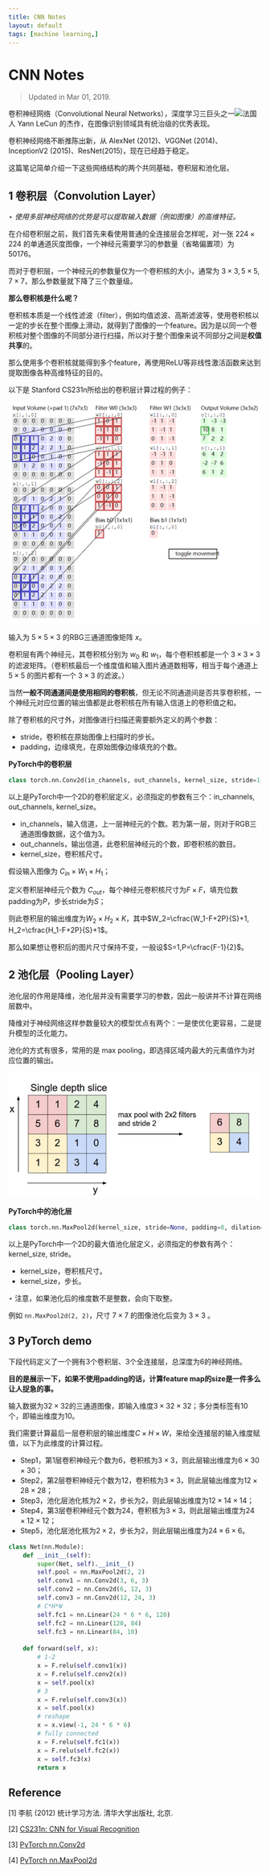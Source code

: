 ```yaml
---
title: CNN Notes
layout: default
tags: [machine learning,]
---
```


# CNN Notes

> Updated in Mar 01, 2019.

卷积神经网络（Convolutional Neural Networks），深度学习三巨头之一![](https://upload.wikimedia.org/wikipedia/commons/thumb/c/c3/Flag_of_France.svg/33px-Flag_of_France.svg.png)法国人 Yann LeCun 的杰作，在图像识别领域具有统治级的优秀表现。

卷积神经网络不断推陈出新，从 AlexNet (2012)、VGGNet (2014)、InceptionV2 (2015)、ResNet(2015)，现在已经趋于稳定。

这篇笔记简单介绍一下这些网络结构的两个共同基础，卷积层和池化层。

## 1 卷积层（Convolution Layer）

$\star$ *使用多层神经网络的优势是可以提取输入数据（例如图像）的高维特征。*

在介绍卷积层之前，我们首先来看使用普通的全连接层会怎样呢，对一张 $224\times224$ 的单通道灰度图像，一个神经元需要学习的参数量（省略偏置项）为 50176。

而对于卷积层，一个神经元的参数量仅为一个卷积核的大小，通常为 $3\times3,5\times5, 7\times7$，那么参数量就下降了三个数量级。

**那么卷积核是什么呢？**

卷积核本质是一个线性滤波（filter），例如均值滤波、高斯滤波等，使用卷积核以一定的步长在整个图像上滑动，就得到了图像的一个feature。因为是以同一个卷积核对整个图像的不同部分进行扫描，所以对于整个图像来说不同部分之间是**权值共享**的。

那么使用多个卷积核就能得到多个feature，再使用ReLU等非线性激活函数来达到提取图像各种高维特征的目的。



以下是 Stanford CS231n所给出的卷积层计算过程的例子：

![](/img/conv.PNG)

输入为 $5\times5\times3$ 的RBG三通道图像矩阵 $x​$。

卷积层有两个神经元，其卷积核分别为 $w_0$ 和 $w_1$，每个卷积核都是一个 $3\times3\times3$ 的滤波矩阵。（卷积核最后一个维度值和输入图片通道数相等，相当于每个通道上 $5\times5$ 的图片都有一个 $3\times3$ 的滤波。）

当然**一般不同通道间是使用相同的卷积核**，但无论不同通道间是否共享卷积核，一个神经元对应位置的输出值都是此卷积核在所有输入信道上的卷积值之和。

除了卷积核的尺寸外，对图像进行扫描还需要额外定义的两个参数：

- stride，卷积核在原始图像上扫描时的步长。
- padding，边缘填充，在原始图像边缘填充的个数。



**PyTorch中的卷积层**

``` python
class torch.nn.Conv2d(in_channels, out_channels, kernel_size, stride=1, padding=0, dilation=1, groups=1, bias=True)
```

以上是PyTorch中一个2D的卷积层定义，必须指定的参数有三个：in_channels, out_channels, kernel_size。

- in_channels，输入信道，上一层神经元的个数。若为第一层，则对于RGB三通道图像数据，这个值为3。
- out_channels，输出信道，此卷积层神经元的个数，即卷积核的数目。
- kernel_size，卷积核尺寸。

假设输入图像为 $C_{in}\times W_1\times H_1​$；

定义卷积层神经元个数为 $C_{out}$，每个神经元卷积核尺寸为$F\times F$，填充位数padding为$P$，步长stride为$S$；

则此卷积层的输出维度为$W_2\times H_2\times K​$，其中$W_2=\cfrac{W_1-F+2P}{S}+1, H_2=\cfrac{H_1-F+2P}{S}+1​$。

那么如果想让卷积后的图片尺寸保持不变，一般设$S=1,P=\cfrac{F-1}{2}​$。



## 2  池化层（Pooling Layer）

池化层的作用是降维，池化层并没有需要学习的参数，因此一般讲并不计算在网络层数中。

降维对于神经网络这样参数量较大的模型优点有两个：一是使优化更容易，二是提升模型的泛化能力。

池化的方式有很多，常用的是 max pooling，即选择区域内最大的元素值作为对应位置的输出。

![](/img/pool.PNG)

**PyTorch中的池化层**

```python
class torch.nn.MaxPool2d(kernel_size, stride=None, padding=0, dilation=1, return_indices=False, ceil_mode=False)
```

以上是PyTorch中一个2D的最大值池化层定义，必须指定的参数有两个： kernel_size, stride。

- kernel_size，卷积核尺寸。
- kernel_size，步长。

$\star$ 注意，如果池化后的维度数不是整数，会向下取整。

例如 <code>nn.MaxPool2d(2, 2)</code>，尺寸 $7\times7$ 的图像池化后变为 $3\times3$ 。



## 3 PyTorch demo

下段代码定义了一个拥有3个卷积层、3个全连接层，总深度为6的神经网络。

**目的是展示一下，如果不使用padding的话，计算feature map的size是一件多么让人捉急的事。**

输入数据为$32\times32$的三通道图像，即输入维度$3\times32\times32$；多分类标签有10个，即输出维度为10。

我们需要计算最后一层卷积层的输出维度$C\times H\times W​$，来给全连接层的输入维度赋值，以下为此维度的计算过程。

- Step1，第1层卷积神经元个数为6，卷积核为$3\times3$，则此层输出维度为$6\times30\times30$；
- Step2，第2层卷积神经元个数为12，卷积核为$3\times3$，则此层输出维度为$12\times28\times28$；
- Step3，池化层池化核为$2\times2$，步长为2，则此层输出维度为$12\times14\times14$；
- Step4，第3层卷积神经元个数为24，卷积核为$3\times3$，则此层输出维度为$24\times12\times12$；
- Step5，池化层池化核为$2\times2$，步长为2，则此层输出维度为$24\times6\times6$。

``` python
class Net(nn.Module):
    def __init__(self):
        super(Net, self).__init__()
        self.pool = nn.MaxPool2d(2, 2)
        self.conv1 = nn.Conv2d(3, 6, 3)
        self.conv2 = nn.Conv2d(6, 12, 3)
        self.conv3 = nn.Conv2d(12, 24, 3)
        # C*H*W
        self.fc1 = nn.Linear(24 * 6 * 6, 120)
        self.fc2 = nn.Linear(120, 84)
        self.fc3 = nn.Linear(84, 10)

    def forward(self, x):
        # 1-2
        x = F.relu(self.conv1(x))
        x = F.relu(self.conv2(x))
        x = self.pool(x)
        # 3
        x = F.relu(self.conv3(x))
        x = self.pool(x)
        # reshape
        x = x.view(-1, 24 * 6 * 6)
        # fully connected        
        x = F.relu(self.fc1(x))
        x = F.relu(self.fc2(x))
        x = self.fc3(x)
        return x
```



## Reference

\[1] 李航 (2012) 统计学习方法. 清华大学出版社, 北京.

\[2] [CS231n: CNN for Visual Recognition ](http://cs231n.github.io/convolutional-networks/)

\[3] [PyTorch nn.Conv2d](https://pytorch.org/docs/stable/nn.html#conv2d)

\[4] [PyTorch nn.MaxPool2d](https://pytorch.org/docs/stable/nn.html#maxpool2d)